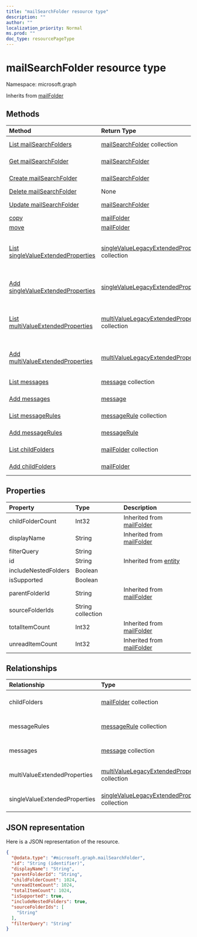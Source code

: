 ```yaml
---
title: "mailSearchFolder resource type"
description: ""
author: ""
localization_priority: Normal
ms.prod: ""
doc_type: resourcePageType
---
```


# mailSearchFolder resource type


Namespace: microsoft.graph




Inherits from [mailFolder](../resources/mailfolder.md)

## Methods
|Method|Return Type|Description|
|:---|:---|:---|
|[List mailSearchFolders](../api/mailsearchfolder-list.md)|[mailSearchFolder](../resources/mailsearchfolder.md) collection|List properties and relationships of the [mailSearchFolder](../resources/mailsearchfolder.md) objects.|
|[Get mailSearchFolder](../api/mailsearchfolder-get.md)|[mailSearchFolder](../resources/mailsearchfolder.md)|Read properties and relationships of the [mailSearchFolder](../resources/mailsearchfolder.md) object.|
|[Create mailSearchFolder](../api/mailsearchfolder-create.md)|[mailSearchFolder](../resources/mailsearchfolder.md)|Create a new [mailSearchFolder](../resources/mailsearchfolder.md) object.|
|[Delete mailSearchFolder](../api/mailsearchfolder-delete.md)|None|Deletes a [mailSearchFolder](../resources/mailsearchfolder.md).|
|[Update mailSearchFolder](../api/mailsearchfolder-update.md)|[mailSearchFolder](../resources/mailsearchfolder.md)|Update the properties of a [mailSearchFolder](../resources/mailsearchfolder.md) object.|
|[copy](../api/mailsearchfolder-copy.md)|[mailFolder](../resources/mailfolder.md)||
|[move](../api/mailsearchfolder-move.md)|[mailFolder](../resources/mailfolder.md)||
|[List singleValueExtendedProperties](../api/mailsearchfolder-list-singlevalueextendedproperties.md)|[singleValueLegacyExtendedProperty](../resources/singlevaluelegacyextendedproperty.md) collection|Get the singleValueLegacyExtendedProperties from the singleValueExtendedProperties navigation property.|
|[Add singleValueExtendedProperties](../api/mailsearchfolder-post-singlevalueextendedproperties.md)|[singleValueLegacyExtendedProperty](../resources/singlevaluelegacyextendedproperty.md)|Add singleValueExtendedProperties by posting to the singleValueExtendedProperties collection.|
|[List multiValueExtendedProperties](../api/mailsearchfolder-list-multivalueextendedproperties.md)|[multiValueLegacyExtendedProperty](../resources/multivaluelegacyextendedproperty.md) collection|Get the multiValueLegacyExtendedProperties from the multiValueExtendedProperties navigation property.|
|[Add multiValueExtendedProperties](../api/mailsearchfolder-post-multivalueextendedproperties.md)|[multiValueLegacyExtendedProperty](../resources/multivaluelegacyextendedproperty.md)|Add multiValueExtendedProperties by posting to the multiValueExtendedProperties collection.|
|[List messages](../api/mailsearchfolder-list-messages.md)|[message](../resources/message.md) collection|Get the messages from the messages navigation property.|
|[Add messages](../api/mailsearchfolder-post-messages.md)|[message](../resources/message.md)|Add messages by posting to the messages collection.|
|[List messageRules](../api/mailsearchfolder-list-messagerules.md)|[messageRule](../resources/messagerule.md) collection|Get the messageRules from the messageRules navigation property.|
|[Add messageRules](../api/mailsearchfolder-post-messagerules.md)|[messageRule](../resources/messagerule.md)|Add messageRules by posting to the messageRules collection.|
|[List childFolders](../api/mailsearchfolder-list-childfolders.md)|[mailFolder](../resources/mailfolder.md) collection|Get the mailFolders from the childFolders navigation property.|
|[Add childFolders](../api/mailsearchfolder-post-childfolders.md)|[mailFolder](../resources/mailfolder.md)|Add childFolders by posting to the childFolders collection.|

## Properties
|Property|Type|Description|
|:---|:---|:---|
|childFolderCount|Int32| Inherited from [mailFolder](../resources/mailfolder.md)|
|displayName|String| Inherited from [mailFolder](../resources/mailfolder.md)|
|filterQuery|String||
|id|String| Inherited from [entity](../resources/entity.md)|
|includeNestedFolders|Boolean||
|isSupported|Boolean||
|parentFolderId|String| Inherited from [mailFolder](../resources/mailfolder.md)|
|sourceFolderIds|String collection||
|totalItemCount|Int32| Inherited from [mailFolder](../resources/mailfolder.md)|
|unreadItemCount|Int32| Inherited from [mailFolder](../resources/mailfolder.md)|

## Relationships
|Relationship|Type|Description|
|:---|:---|:---|
|childFolders|[mailFolder](../resources/mailfolder.md) collection| Inherited from [mailFolder](../resources/mailfolder.md)|
|messageRules|[messageRule](../resources/messagerule.md) collection| Inherited from [mailFolder](../resources/mailfolder.md)|
|messages|[message](../resources/message.md) collection| Inherited from [mailFolder](../resources/mailfolder.md)|
|multiValueExtendedProperties|[multiValueLegacyExtendedProperty](../resources/multivaluelegacyextendedproperty.md) collection| Inherited from [mailFolder](../resources/mailfolder.md)|
|singleValueExtendedProperties|[singleValueLegacyExtendedProperty](../resources/singlevaluelegacyextendedproperty.md) collection| Inherited from [mailFolder](../resources/mailfolder.md)|

## JSON representation
Here is a JSON representation of the resource.
<!-- {
  "blockType": "resource",
  "keyProperty": "id",
  "@odata.type": "microsoft.graph.mailSearchFolder",
  "baseType": "microsoft.graph.mailFolder",
  "openType": false
}
-->
``` json
{
  "@odata.type": "#microsoft.graph.mailSearchFolder",
  "id": "String (identifier)",
  "displayName": "String",
  "parentFolderId": "String",
  "childFolderCount": 1024,
  "unreadItemCount": 1024,
  "totalItemCount": 1024,
  "isSupported": true,
  "includeNestedFolders": true,
  "sourceFolderIds": [
    "String"
  ],
  "filterQuery": "String"
}
```

